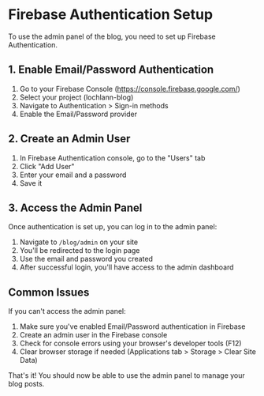 # Firebase Authentication Setup

To use the admin panel of the blog, you need to set up Firebase Authentication.

## 1. Enable Email/Password Authentication

1. Go to your Firebase Console (https://console.firebase.google.com/)
2. Select your project (lochlann-blog)
3. Navigate to Authentication > Sign-in methods
4. Enable the Email/Password provider

## 2. Create an Admin User

1. In Firebase Authentication console, go to the "Users" tab
2. Click "Add User"
3. Enter your email and a password
4. Save it

## 3. Access the Admin Panel

Once authentication is set up, you can log in to the admin panel:

1. Navigate to `/blog/admin` on your site
2. You'll be redirected to the login page
3. Use the email and password you created
4. After successful login, you'll have access to the admin dashboard

## Common Issues

If you can't access the admin panel:

1. Make sure you've enabled Email/Password authentication in Firebase
2. Create an admin user in the Firebase console
3. Check for console errors using your browser's developer tools (F12)
4. Clear browser storage if needed (Applications tab > Storage > Clear Site Data)

That's it! You should now be able to use the admin panel to manage your blog posts.
